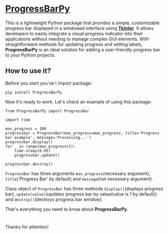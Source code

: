 # [ProgressBarPy](https://pypi.org/project/ProgressBarPy)

This is a lightweight Python package that provides a simple, customizable progress bar displayed in a windowed interface using [**Tkinter**](https://docs.python.org/3/library/tkinter.html). It allows developers to easily integrate a visual progress indicator into their applications without needing to manage complex GUI elements. With straightforward methods for updating progress and setting labels, **ProgressBarPy** is an ideal solution for adding a user-friendly progress bar to your Python projects.

## How to use it?

Before you start you've t import package:

    pip install ProgressBarPy

Now it's ready to work. Let's check an example of using this package:

    from ProgressBarPy import ProgressBar

    import time

    max_progress = 100
    progressbar = ProgressBar(max_progress=max_progress, title='Progress bar example', message='Processing...')
    progressbar.display()
    for _ in range(max_progress+1):
        time.sleep(0.05)
        progressbar.update()

    progressbar.destroy()

```ProgressBar``` has three arguments ```max_progress```(necessary argument), ```title```('Progress Bar' by default) and ```message```(not necessary argument).

Class object of ```ProgressBar``` has three methods ```display()```(displays progress bar), ```update(value)```(updates progress bar by value(value is 1 by default)) and ```destroy()```(destroys progress bar window).

That's everything you need to know about **ProgressBarPy**.

#

Thanks for attention!
